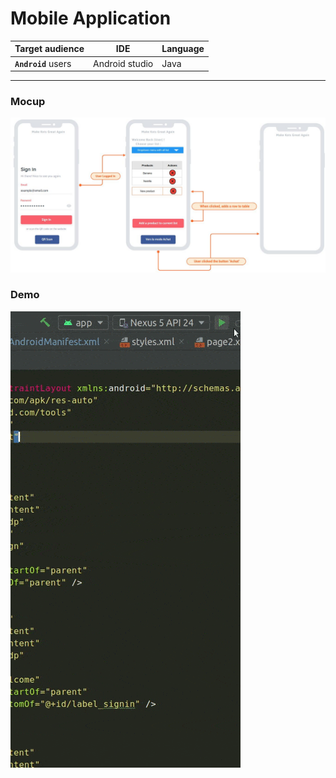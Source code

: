 # Mobile Application

Target audience | IDE | Language
---------|----------|---------
 **`Android`** users | Android studio | Java

---

### Mocup

<img src="./img/mocup.png">

### Demo

![](./img/demo.gif)
